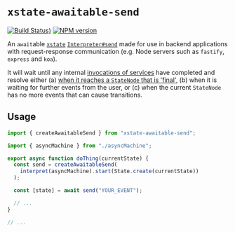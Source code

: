 # `xstate-awaitable-send`

[![Build Status](https://github.com/sebinsua/xstate-awaitable-send/workflows/CI/badge.svg?branch=main))](https://github.com/sebinsua/xstate-awaitable-send/actions)
[![NPM version](https://badge.fury.io/js/xstate-awaitable-send.svg)](http://badge.fury.io/js/xstate-awaitable-send)

An `await`able [`xstate`](https://xstate.js.org/) [`Interpreter#send`](https://xstate.js.org/api/classes/interpreter.html#send) made for use in backend applications with request-response communication (e.g. Node servers such as `fastify`, `express` and `koa`).

It will wait until any internal [invocations of services](https://xstate.js.org/docs/guides/communication.html) have completed and resolve either (a) [when it reaches a `StateNode` that is 'final'](https://xstate.js.org/docs/guides/final.html), (b) when it is waiting for further events from the user, or (c) when the current `StateNode` has no more events that can cause transitions.

## Usage

```ts
import { createAwaitableSend } from "xstate-awaitable-send";

import { asyncMachine } from "./asyncMachine";

export async function doThing(currentState) {
  const send = createAwaitableSend(
    interpret(asyncMachine).start(State.create(currentState))
  );

  const [state] = await send("YOUR_EVENT");

  // ...
}

// ...
```
